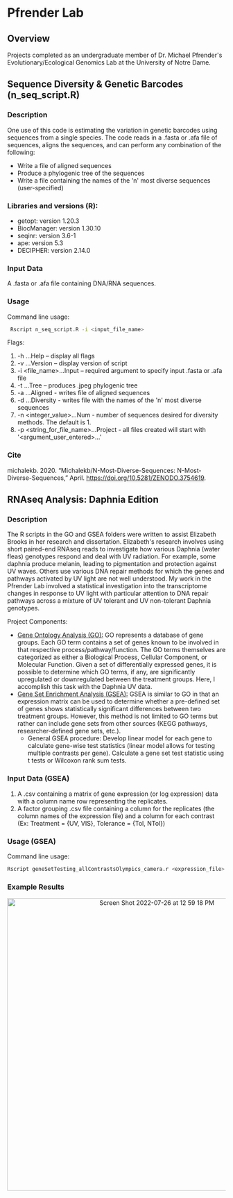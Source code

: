 # Pfrender Lab
## Overview
Projects completed as an undergraduate member of Dr. Michael Pfrender's Evolutionary/Ecological Genomics Lab at the University of Notre Dame. 

## Sequence Diversity & Genetic Barcodes (n_seq_script.R)
### Description
One use of this code is estimating the variation in genetic barcodes using sequences from a single species. The code reads in a .fasta or .afa file of sequences, aligns the sequences, and can perform any combination of the following:
- Write a file of aligned sequences
- Produce a phylogenic tree of the sequences
- Write a file containing the names of the 'n' most diverse sequences (user-specified)

### Libraries and versions (R):
- getopt: version 1.20.3  
- BiocManager: version 1.30.10
- seqinr: version 3.6-1
- ape: version 5.3
- DECIPHER: version 2.14.0

### Input Data
A .fasta or .afa file containing DNA/RNA sequences.

### Usage
Command line usage:
```sh
 Rscript n_seq_script.R -i <input_file_name> 
```
Flags:
1. -h ...Help – display all flags
2. -v ...Version – display version of script
3. -i <file_name>...Input – required argument to specify input .fasta or .afa file
4. -t ...Tree – produces .jpeg phylogenic tree
5. -a ...Aligned - writes file of aligned sequences
6. -d ...Diversity - writes file with the names of the 'n' most diverse sequences
7. -n <integer_value>...Num - number of sequences desired for diversity methods. The default is 1.
8. -p <string_for_file_name>...Project - all files created will start with '<argument_user_entered>...'

### Cite
michalekb. 2020. “Michalekb/N-Most-Diverse-Sequences: N-Most-Diverse-Sequences,” April. https://doi.org/10.5281/ZENODO.3754619.

## RNAseq Analysis: Daphnia Edition
### Description
The R scripts in the GO and GSEA folders were written to assist Elizabeth Brooks in her research and dissertation. 
Elizabeth's research involves using short paired-end RNAseq reads to investigate how various Daphnia (water fleas) genotypes respond and deal with UV radiation. For example, some daphnia produce melanin, leading to pigmentation and protection against UV waves. Others use various DNA repair methods for which the genes and pathways activated by UV light are not well understood. My work in the Pfrender Lab involved a statistical investigation into the transcriptome changes in response to UV light with particular attention to DNA repair pathways across a mixture of UV tolerant and UV non-tolerant Daphnia genotypes.  

Project Components:
- <ins>Gene Ontology Analysis (GO):</ins> GO represents a database of gene groups. Each GO term contains a set of genes known to be involved in that respective process/pathway/function. The GO terms themselves are categorized as either a Biological Process, Cellular Component, or Molecular Function. Given a set of differentially expressed genes, it is possible to determine which GO terms, if any, are significantly upregulated or downregulated between the treatment groups. Here, I accomplish this task with the Daphnia UV data.
- <ins>Gene Set Enrichment Analysis (GSEA):</ins> GSEA is similar to GO in that an expression matrix can be used to determine whether a pre-defined set of genes shows statistically significant differences between two treatment groups. However, this method is not limited to GO terms but rather can include gene sets from other sources (KEGG pathways, researcher-defined gene sets, etc.).  
  - General GSEA procedure: Develop linear model for each gene to calculate gene-wise test statistics (linear model allows for testing multiple contrasts per gene). Calculate a gene set test statistic using t tests or Wilcoxon rank sum tests. 

### Input Data (GSEA)
1. A .csv containing a matrix of gene expression (or log expression) data with a column name row representing the replicates. 
2. A factor grouping .csv file containing a column for the replicates (the column names of the expression file) and a column for each contrast (Ex: Treatment = {UV, VIS}, Tolerance = {Tol, NTol})

### Usage (GSEA)
Command line usage:
```sh
Rscript geneSetTesting_allContrastsOlympics_camera.r <expression_file> <factor_grouping_file>
```

### Example Results
<p align="center">
<img width="674" alt="Screen Shot 2022-07-26 at 12 59 18 PM" src="https://user-images.githubusercontent.com/109704770/181066338-1a86d74d-51a4-44b4-8e75-dc33cecf24b6.png">
</p>
